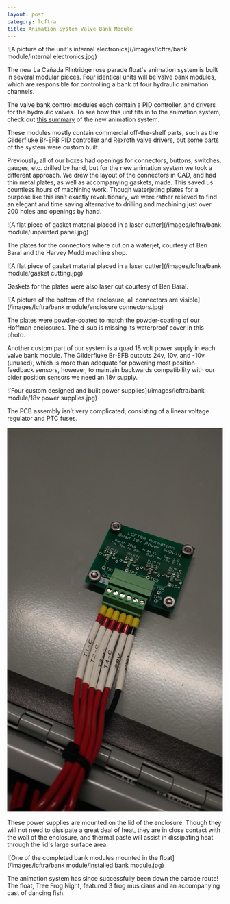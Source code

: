 ```yaml
---
layout: post
category: lcftra
title: Animation System Valve Bank Module
---
```

![A picture of the unit's internal electronics](/images/lcftra/bank module/internal electronics.jpg)

The new La Cañada Flintridge rose parade float's animation system is built in several modular pieces. Four identical units will be valve bank modules, which are responsible for controlling a bank of four hydraulic animation channels.<!--more-->

The valve bank control modules each contain a PID controller, and drivers for the hydraulic valves. To see how this unit fits in to the animation system, check out <a href="https://aramder.github.io/animation-summary/" target="_blank">this summary</a> of the new animation system.

These modules mostly contain commercial off-the-shelf parts, such as the Gilderfluke Br-EFB PID controller and Rexroth valve drivers, but some parts of the system were custom built.

Previously, all of our boxes had openings for connectors, buttons, switches, gauges, etc. drilled by hand, but for the new animation system we took a different approach. We drew the layout of the connectors in CAD, and had thin metal plates, as well as accompanying gaskets, made. This saved us countless hours of machining work. Though waterjeting plates for a purpose like this isn’t exactly revolutionary, we were rather relieved to find an elegant and time saving alternative to drilling and machining just over 200 holes and openings by hand.

![A flat piece of gasket material placed in a laser cutter](/images/lcftra/bank module/unpainted panel.jpg)

The plates for the connectors where cut on a waterjet, courtesy of Ben Baral and the Harvey Mudd machine shop.

![A flat piece of gasket material placed in a laser cutter](/images/lcftra/bank module/gasket cutting.jpg)

Gaskets for the plates were also laser cut courtesy of Ben Baral.

![A picture of the bottom of the enclosure, all connectors are visible](/images/lcftra/bank module/enclosure connectors.jpg)

The plates were powder-coated to match the powder-coating of our Hoffman enclosures. The d-sub is missing its waterproof cover in this photo.

Another custom part of our system is a quad 18 volt power supply in each valve bank module. The Gilderfluke Br-EFB outputs 24v, 10v, and -10v (unused), which is more than adequate for powering most position feedback sensors, however, to maintain backwards compatibility with our older position sensors we need an 18v supply.

![Four custom designed and built power supplies](/images/lcftra/bank module/18v power supplies.jpg)

The PCB assembly isn’t very complicated, consisting of a linear voltage regulator and PTC fuses.

<img class="shrunk" src="/images/lcftra/bank module/mounted power supply.jpg" alt="One of the power supplies mounted to the lid of the enclosure">

These power supplies are mounted on the lid of the enclosure. Though they will not need to dissipate a great deal of heat, they are in close contact with the wall of the enclosure, and thermal paste will assist in dissipating heat through the lid's large surface area. 

![One of the completed bank modules mounted in the float](/images/lcftra/bank module/installed bank module.jpg)

The animation system has since successfully been down the parade route! The float, Tree Frog Night, featured 3 frog musicians and an accompanying cast of dancing fish.
